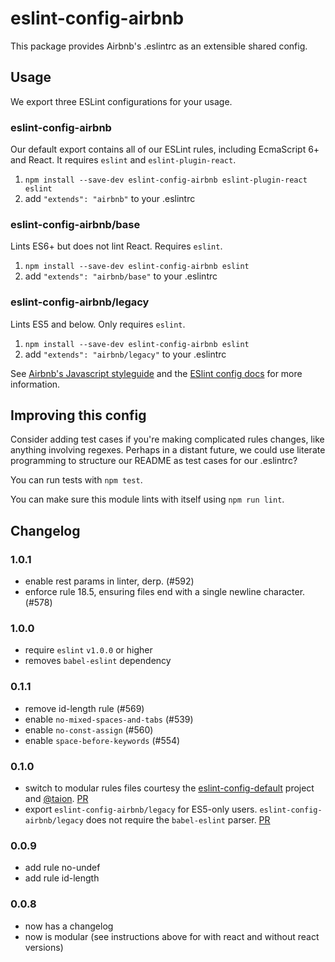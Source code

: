 # eslint-config-airbnb

This package provides Airbnb's .eslintrc as an extensible shared config.

## Usage

We export three ESLint configurations for your usage.

### eslint-config-airbnb

Our default export contains all of our ESLint rules, including EcmaScript 6+
and React. It requires `eslint` and `eslint-plugin-react`.

1. `npm install --save-dev eslint-config-airbnb eslint-plugin-react eslint`
2. add `"extends": "airbnb"` to your .eslintrc

### eslint-config-airbnb/base

Lints ES6+ but does not lint React. Requires `eslint`.

1. `npm install --save-dev eslint-config-airbnb eslint`
2. add `"extends": "airbnb/base"` to your .eslintrc

### eslint-config-airbnb/legacy

Lints ES5 and below. Only requires `eslint`.

1. `npm install --save-dev eslint-config-airbnb eslint`
2. add `"extends": "airbnb/legacy"` to your .eslintrc

See [Airbnb's Javascript styleguide](https://github.com/airbnb/javascript) and
the [ESlint config docs](http://eslint.org/docs/user-guide/configuring#extending-configuration-files)
for more information.

## Improving this config

Consider adding test cases if you're making complicated rules changes, like
anything involving regexes. Perhaps in a distant future, we could use literate
programming to structure our README as test cases for our .eslintrc?

You can run tests with `npm test`.

You can make sure this module lints with itself using `npm run lint`.

## Changelog

### 1.0.1
- enable rest params in linter, derp. (#592)
- enforce rule 18.5, ensuring files end with a single newline character. (#578)

### 1.0.0
- require `eslint` `v1.0.0` or higher
- removes `babel-eslint` dependency

### 0.1.1
- remove id-length rule (#569)
- enable `no-mixed-spaces-and-tabs` (#539)
- enable `no-const-assign` (#560)
- enable `space-before-keywords` (#554)

### 0.1.0

- switch to modular rules files courtesy the [eslint-config-default][ecd]
  project and [@taion][taion]. [PR][pr-modular]
- export `eslint-config-airbnb/legacy` for ES5-only users.
  `eslint-config-airbnb/legacy` does not require the `babel-eslint` parser.
  [PR][pr-legacy]

[ecd]: https://github.com/walmartlabs/eslint-config-defaults
[taion]: https://github.com/taion
[pr-modular]: https://github.com/airbnb/javascript/pull/526
[pr-legacy]: https://github.com/airbnb/javascript/pull/527

### 0.0.9

- add rule no-undef
- add rule id-length

### 0.0.8
 - now has a changelog
 - now is modular (see instructions above for with react and without react versions)
